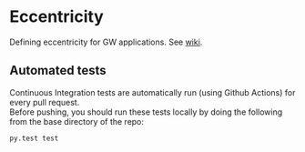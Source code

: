 # Eccentricity
Defining eccentricity for GW applications. See [wiki](https://github.com/vijayvarma392/Eccentricity/wiki).

## Automated tests
Continuous Integration tests are automatically run (using Github Actions) for every pull request.    
Before pushing, you should run these tests locally by doing the following from the base directory of the repo:
```
py.test test
```
